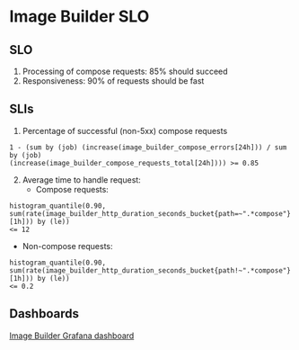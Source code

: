 # Image Builder SLO

## SLO

1. Processing of compose requests: 85% should succeed
2. Responsiveness: 90% of requests should be fast

## SLIs
1. Percentage of successful (non-5xx) compose requests
```
1 - (sum by (job) (increase(image_builder_compose_errors[24h])) / sum by (job)
(increase(image_builder_compose_requests_total[24h]))) >= 0.85
```
2. Average time to handle request:
   * Compose requests:
```
histogram_quantile(0.90,
sum(rate(image_builder_http_duration_seconds_bucket{path=~".*compose"}[1h])) by (le))
<= 12
```
   * Non-compose requests:
```
histogram_quantile(0.90,
sum(rate(image_builder_http_duration_seconds_bucket{path!~".*compose"}[1h])) by (le))
<= 0.2
```

## Dashboards

[Image Builder Grafana dashboard]()
